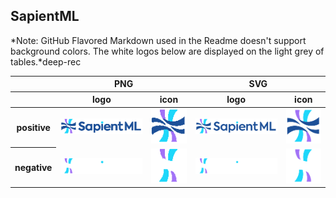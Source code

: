 ## SapientML

*Note: GitHub Flavored Markdown used in the Readme doesn't support background colors. The white logos below are displayed on the light grey of tables.*deep-rec

<table class="logos-table">
	<thead>
		<tr>
			<th></th>
			<th colspan="2">PNG</th>
			<th colspan="2">SVG</th>
		</tr>
		<tr>
			<th></th>
			<th>logo</th>
			<th>icon</th>
			<th>logo</th>
			<th>icon</th>
		</tr>
	</thead>	
    <tbody>
		<tr>
			<th>positive</th>
			<td><a href="png/SapientML_positive_logo.png" download><img src="png/SapientML_positive_logo.png" width="200"></a></td>
			<td><a href="png/SapientML_positive_icon.png" download><img src="png/SapientML_positive_icon.png" width="75"></a></td>
			<td><a href="svg/SapientML_positive_logo.svg" download><img src="svg/SapientML_positive_logo.svg" width="200"></a></td>
		<td><a href="svg/SapientML_positive_icon.svg" download><img src="svg/SapientML_positive_icon.svg" width="75"></a></td>
		</tr>
		<tr>
			<th>negative</th>
			<td><a href="png/SapientML_negative_logo.png" download><img src="png/SapientML_negative_logo.png" width="200"></a></td>
			<td><a href="png/SapientML_negative_icon.png" download><img src="png/SapientML_negative_icon.png" width="75"></a></td>
			<td><a href="svg/SapientML_negative_logo.svg" download><img src="svg/SapientML_negative_logo.svg" width="200"></a></td>
		<td><a href="svg/SapientML_positive_icon.svg" download><img src="svg/SapientML_negative_icon.svg" width="75"></a></td>
		</tr>
	</tbody>	
</table>


